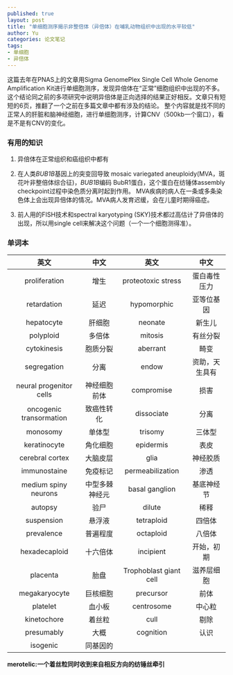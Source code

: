 ```yaml
---
published: true
layout: post
title: "单细胞测序揭示非整倍体（异倍体）在哺乳动物组织中出现的水平较低"
author: Yu
categories: 论文笔记
tags:
- 单细胞
- 异倍体
---
```



这篇去年在PNAS上的文章用Sigma GenomePlex Single Cell Whole Genome Amplification Kit进行单细胞测序，发现异倍体在<q>正常</q>细胞组织中出现的不多。
这个结论同之前的多项研究中说明异倍体是正向选择的结果正好相反。文章只有短短的6页，推翻了一个之前在多篇文章中都有涉及的结论。
整个内容就是找不同的正常人的肝脏和脑神经细胞，进行单细胞测序，计算CNV（500kb一个窗口），看是不是有CNV的变化。


### 有用的知识

1. 异倍体在正常组织和癌组织中都有

2. 在人类*BUB1B*基因上的突变回导致 mosaic variegated aneuploidy(MVA，斑花叶非整倍体综合征)，*BUB1B*编码 BubR1蛋白，这个蛋白在纺锤体assembly checkpoint过程中染色质分离时起到作用。
MVA疾病的病人在一条或多条染色体上会出现异倍体的情况。MVA病人发育迟缓，会在儿童时期得癌症。

3. 前人用的FISH技术和spectral karyotyping (SKY)技术都过高估计了异倍体的出现，所以用single cell来解决这个问题（一个一个细胞测得准）。

### 单词本

|英文|中文|英文|中文|
|:----:|:----:|:----:|:----:|
|proliferation|增生|proteotoxic stress|蛋白毒性压力|
|retardation|延迟|hypomorphic|亚等位基因|
|hepatocyte|肝细胞|neonate|新生儿|
|polyploid|多倍体|mitosis|有丝分裂|
|cytokinesis|胞质分裂|aberrant|畸变|
|segregation|分离|endow|资助，天生具有|
|neural progenitor cells|神经细胞前体|compromise|损害|
|oncogenic transormation|致癌性转化|dissociate|分离|
|monosomy|单体型|trisomy|三体型|
|keratinocyte|角化细胞|epidermis|表皮|
|cerebral cortex|大脑皮层|glia|神经胶质|
|immunostaine|免疫标记|permeabilization|渗透|
|medium spiny neurons|中型多棘神经元|basal ganglion|基底神经节|
|autopsy|验尸|dilute|稀释|
|suspension|悬浮液|tetraploid|四倍体|
|prevalence|普遍程度|octaploid|八倍体|
|hexadecaploid|十六倍体|incipient|开始，初期|
|placenta|胎盘|Trophoblast giant cell|滋养层细胞|
|megakaryocyte|巨核细胞|precursor|前体|
|platelet|血小板|centrosome|中心粒|
|kinetochore|着丝粒|cull|剔除|
|presumably|大概|cognition|认识|
|isogenic|同基因的|||

**merotelic:一个着丝粒同时收到来自相反方向的纺锤丝牵引**



